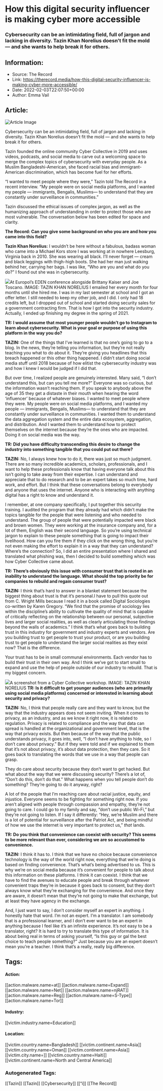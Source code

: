 # How this digital security influencer is making cyber more accessible
### Cybersecurity can be an intimidating field, full of jargon and lacking in diversity. Tazin Khan Norelius doesn’t fit the mold — and she wants to help break it for others.

## Information:
+ Source: The Record
+ Link: https://therecord.media/how-this-digital-security-influencer-is-making-cyber-more-accessible/
+ Date: 2022-02-03T22:07:50+00:00
+ Author: Emma Vail


## Article:
![Article Image](https://therecord.media/wp-content/uploads/2022/02/Tazin-Kahn-Norelius.jpg)

Cybersecurity can be an intimidating field, full of jargon and lacking in diversity. Tazin Khan Norelius doesn’t fit the mold — and she wants to help break it for others.


Tazin founded the online community Cyber Collective in 2019 and uses videos, podcasts, and social media to carve out a welcoming space to merge the complex topics of cybersecurity with everyday people. As a Muslim Bangladeshi-American, she faced racial bias and immigrant-American discrimination, which has become fuel for her efforts.


“I wanted to meet people where they were,” Tazin told The Record in a recent interview. “My people were on social media platforms, and I wanted my people — immigrants, Bengalis, Muslims— to understand that they are constantly under surveillance in communities.”


Tazin discussed the ethical issues of complex jargon, as well as the humanizing approach of understanding in order to protect those who are most vulnerable. The conversation below has been edited for space and clarity.


**The Record: Can you give some** **background on who you are and how you came into this field?**


**Tazin Khan Norelius:** I wouldn’t be here without a fabulous, badass woman who came into a Michael Kors store I was working at in nowhere Leesburg, Virginia back in 2010. She was wearing all black. I’ll never forget — cream and black leggings with thigh-high boots. She had her man just walking behind her, carrying her bags. I was like, “Who are you and what do you do?” I found out she was in cybersecurity. 


![](https://therecord.media/wp-content/uploads/2022/02/cyber-collective-keynote-1024x609.jpg)At Europol’s EDEN conference alongside Brittany Kaiser and Joe Toscano. IMAGE: TAZIN KHAN NORELIUS
I emailed her every month for four months until she hired me. I was in my last semester at school and I got an offer letter. I still needed to keep my other job, and I did. I only had 18 credits left, but I dropped out of school and started doing security sales for a government contracting firm. That is how I got into the security industry. Actually, I ended up finishing my degree in the spring of 2021. 


**TR: I would assume that most younger people wouldn’t go to Instagram to learn about cybersecurity. What is your goal or purpose of using this platform in the way you do?**


**TAZIN:** One of the things that I’ve learned is that no one’s going to go to a blog. In the news, they’re telling you information, but they’re not really teaching you what to do about it. They’re giving you headlines that this breach happened or this other thing happened. I didn’t start doing social media stuff until 2018 because of how elitist the cybersecurity industry was and how I knew I would be judged if I did that. 


But over time, I realized people are genuinely interested. Many said, “I don’t understand this, but can you tell me more?” Everyone was so curious, but the information wasn’t reaching them. If you speak to anybody above the age of 35 they get a distaste in their mouth when hearing the word ‘influencer’ because of whatever biases. I wanted to meet people where they were. My people were on social media platforms, and I wanted my people — immigrants, Bengalis, Muslims— to understand that they are constantly under surveillance in communities. I wanted them to understand the data aggregation system and the entire data ecosystem, aggregation, and distribution. And I wanted them to understand how to protect themselves on the internet because they’re the ones who are impacted. Doing it on social media was the way. 


**TR: Did you have difficulty transcending this desire to change the industry into something tangible that you could put out there?**


**TAZIN:** No, I always knew how to do it, there was just so much judgment. There are so many incredible academics, scholars, professionals, and I want to help these professionals know that having everyone talk about this isn’t going to take away from their expertise. I can understand and appreciate that to do research and to be an expert takes so much time, hard work, and effort. But I think that these conversations belong to everybody and anyone that uses the internet. Anyone who is interacting with anything digital has a right to know and understand it. 


I remember, at one company specifically, I put together this security training. I audited the program that they already had which didn’t make the topics tangible for the people that were listening and who needed to understand. The group of people that were potentially impacted were black and brown women. They were working at the insurance company and, for a lot of them, English was their second language. So you’re using technical jargon to explain to these people something that is going to impact their livelihood. How can you fire them if they click on the wrong thing, but you’re not even making the effort to explain it in a way that they can understand? Where’s the connection? So, I did an entire presentation where I shared and translated what phishing was, then I decided to build something which was how Cyber Collective came about.


**TR: There’s obviously this issue with consumer trust that is rooted in an inability to understand the language. What should the top priority be for companies to rebuild and regain consumer trust?**


**TAZIN:** I think that’s hard to answer in a blanket statement because the biggest thing about trust is that it’s personal.I have to pull this quote out from C. Wright Mills because I read it in a book called Digital Sociologies co-written by Karen Gregory. “We find that the promise of sociology lies within the discipline’s ability to cultivate the quality of mind that is capable of critically reflecting on the relationship between our personal, subjective lives and larger social realities, as well as clearly articulating those findings beyond the walls of academics.” I think that’s what goes back to building trust in this industry for government and industry experts and vendors. Are you building trust to get people to trust your product, or are you building trust to get people to understand the larger social realities as they exist now? That is the difference. 


Your trust has to be in small communal environments. Each vendor has to build their trust in their own way. And I think we’ve got to start small to expand and use the help of people outside of our industry to rebuild. That is my biggest concern. 


![](https://therecord.media/wp-content/uploads/2022/02/last-event-2-1024x582.jpg)A screenshot from a Cyber Collective workshop. IMAGE: TAZIN KHAN NORELIUS
**TR: Is it difficult to get younger audiences (who are primarily using social media platforms) concerned or interested in learning about security and privacy?**


**TAZIN:** No, I think that people really care and they want to know, but the way that the industry appears does not seem inviting. When it comes to privacy, as an industry, and as we know it right now, it is related to regulation. Privacy is related to compliance and the way that data can spread is handled at the organizational and government level, that is the way that privacy exists. But then because of the way that the public understands privacy, it goes into, well, “I don’t have anything to hide, so I don’t care about privacy.” But if they were told and if we explained to them that it’s not about privacy, it’s about data protection, then they care. So it goes back to translating the words that we use in a way that people can grasp.


They do care about security because they don’t want to get hacked. But what about the way that we were discussing security? There’s a lot of, “Don’t do this, don’t do that.” What happens when you tell people don’t do something? They’re going to do it anyway, right? 


A lot of the people that I’m reaching care about racial justice, equity, and injustice. Everyone seems to be fighting for something right now. If you aren’t aligned with people through compassion and empathy, they’re not going to care. I could go to my family and say, “don’t use public Wi-Fi,” but they’re not going to listen. If I say it differently: “Hey, we’re Muslim and there is a lot of potential for surveillance after the Patriot Act, and being mindful of how we use the internet is very important to protect us,” *that* lands.


**TR: Do you think that convenience can coexist with security? This seems to be more relevant than ever, considering we are so accustomed to convenience.**


**TAZIN:** I think it has to. I think that we have no choice because convenience technology is the way of the world right now, everything that we’re doing is based on finding convenience. That’s what’s being advertised to us. This is why we’re on social media because it’s convenient for people to talk about this information on these platforms. I think it can coexist. I think that we have to find the avenues to educate people and break through whatever convenient traps they’re in because it goes back to consent, but they don’t always know what they’re exchanging for the convenience. And once they are aware, it doesn’t mean that they’re not going to make that exchange, but at least they have agency in the exchange. 


And, I just want to say, I don’t consider myself an expert in anything. I honestly hate that word. I’m not an expert. I’m a translator. I am somebody that is a professional learner, and I don’t ever want to be an expert in anything because I feel like it’s an infinite experience. It’s not easy to be a translator, right? It is hard to try to translate this type of information. It is about being real in terms of asking yourself, “Is this guy or gal the best choice to teach people something?” Just because you are an expert doesn’t mean you’re a teacher. I think that’s a really, really big difference.





## Tags:

#### Action:
[[action.malware.name=at]] [[action.malware.name=Expand]] [[action.malware.name=Net]] [[action.malware.name=njRAT]] [[action.malware.name=Reg]] [[action.malware.name=S-Type]] [[action.malware.name=Tor]]

#### Industry:
[[victim.industry.name=Education]]

#### Location:
[[victim.country.name=Bangladesh]] [[victim.continent.name=Asia]] [[victim.country.name=Oman]] [[victim.continent.name=Asia]] [[victim.city.name=]] [[victim.country.name=Haiti]] [[victim.continent.name=North and Central America]]

### Autogenerated Tags:
[[Tazin]] [[Tazin]] [[Cybersecurity]] [[“i]] [[The Record]]

